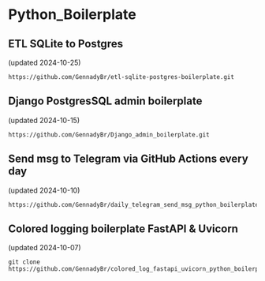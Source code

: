 # Python_Boilerplate




## ETL SQLite to Postgres
(updated 2024-10-25)
```
https://github.com/GennadyBr/etl-sqlite-postgres-boilerplate.git
```


## Django PostgresSQL admin boilerplate
(updated 2024-10-15)
```
https://github.com/GennadyBr/Django_admin_boilerplate.git
```


## Send msg to Telegram via GitHub Actions every day
(updated 2024-10-10)
```
https://github.com/GennadyBr/daily_telegram_send_msg_python_boilerplate.git
```


## Colored logging boilerplate FastAPI & Uvicorn
(updated 2024-10-07)
```
git clone https://github.com/GennadyBr/colored_log_fastapi_uvicorn_python_boilerplate.git
```



